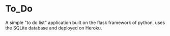 # To_Do
A simple "to do list" application built on the flask framework of python, uses the SQLite database and deployed on Heroku.
